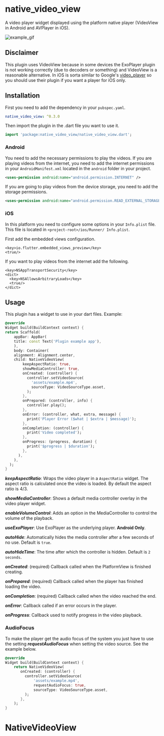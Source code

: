 # native_video_view

A video player widget displayed using the platform native player 
(VideoView in Android and AVPlayer in iOS).

![example_gif](https://raw.githubusercontent.com/LJaraCastillo/native_video_view/master/pictures/example.gif "Example GIF")

## Disclaimer

This plugin  uses VideoView because in some devices the ExoPlayer plugin
is not working correctly (due to decoders or something) and VideoView is
a reasonable alternative. In iOS is sorta similar to Google's 
[video_player](https://pub.dev/packages/video_player) so you should use 
their plugin if you want a player for iOS only.

## Installation

First you need to add the dependency in your `pubspec.yaml`.

```yaml
native_video_view: ^0.3.0
```

Then import the plugin in the .dart file you want to use it.

```dart
import 'package:native_video_view/native_video_view.dart';
```

### Android

You need to add the necessary permissions to play the videos. If
you are playing videos from the internet, you need to add the internet 
permissions in your `AndroidManifest.xml` located in the `android` 
folder in your project.

```xml
<uses-permission android:name="android.permission.INTERNET" />
```

If you are going to play videos from the device storage, you need
to add the storage permissions.

```xml
<uses-permission android:name="android.permission.READ_EXTERNAL_STORAGE" />
```

### iOS

In this platform you need to configure some options in your
`Info.plist` file. This file is located in `<project-root>/ios/Runner/
Info.plist`.

First add the embedded views configuration.

```plist
<key>io.flutter.embedded_views_preview</key>
<true/>
```

If you want to play videos from the internet add the following.

```plist
<key>NSAppTransportSecurity</key>
<dict>
  <key>NSAllowsArbitraryLoads</key>
  <true/>
</dict>
```

## Usage

This plugin has a widget to use in your dart files. Example:

```dart
@override
Widget build(BuildContext context) {
return Scaffold(
    appBar: AppBar(
    title: const Text('Plugin example app'),
    ),
    body: Container(
    alignment: Alignment.center,
    child: NativeVideoView(
        keepAspectRatio: true,
        showMediaController: true,
        onCreated: (controller) {
          controller.setVideoSource(
            'assets/example.mp4',
            sourceType: VideoSourceType.asset,
          );
        },
        onPrepared: (controller, info) {
          controller.play();
        },
        onError: (controller, what, extra, message) {
          print('Player Error ($what | $extra | $message)');
        },
        onCompletion: (controller) {
          print('Video completed');
        },
        onProgress: (progress, duration) {
          print('$progress | $duration');
        },
      ),
    ),
  );
}
```

***keepAspectRatio***: Wraps the video player in a `AspectRatio` widget.
The aspect ratio is calculated once the video is loaded. By default the 
aspect ratio is 4/3.

***showMediaController***: Shows a default media controller overlay
in the video player widget.

***enableVolumeControl***: Adds an option in the MediaController to control the volume of the 
playback.

***useExoPlayer***: Use ExoPlayer as the underlying player. 
**Android Only**.

***autoHide***: Automatically hides the media controller after 
a few seconds of no use. Default is `true`.

***autoHideTime***: The time after which the controller is hidden. 
Default is `2 seconds`.

***onCreated***: (required) Callback called when the PlatformView is
finished creating.

***onPrepared***: (required) Callback called when the player has 
finished loading the video.

***onCompletion***: (required) Callback called when the video reached 
the end.

***onError***: Callback called if an error occurs in the player.

***onProgress***: Callback used to notify progress in the video 
playback. 


### AudioFocus

To make the player get the audio focus of the system you just have to use the setting 
***requestAudioFocus*** when setting the video source. See the example below.

```dart
@override
Widget build(BuildContext context) {
    return NativeVideoView(
       onCreated: (controller) {
         controller.setVideoSource(
             'assets/example.mp4',
             requestAudioFocus: true,
             sourceType: VideoSourceType.asset,
         );
       },
    );
}
```

# NativeVideoView
